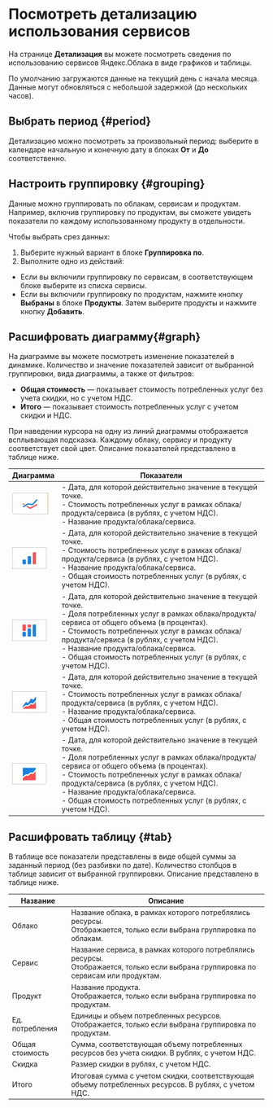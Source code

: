 # Посмотреть детализацию использования сервисов

На странице **Детализация** вы можете посмотреть сведения по использованию сервисов Яндекс.Облака в виде графиков и таблицы.

По умолчанию загружаются данные на текущий день с начала месяца. Данные могут обновляться с небольшой задержкой (до нескольких часов). 


## Выбрать период {#period}
Детализацию можно посмотреть за произвольный период: выберите в календаре начальную и конечную дату в блоках **От** и **До** соответственно.

## Настроить группировку {#grouping}
Данные можно группировать по облакам, сервисам и продуктам. Например, включив группировку по продуктам, вы сможете увидеть показатели по каждому использованному продукту в отдельности.

Чтобы выбрать срез данных:
1. Выберите нужный вариант в блоке **Группировка по**. 
1. Выполните одно из действий: 
- Если вы включили группировку по сервисам, в соответствующем блоке выберите из списка сервисы. 
- Если вы включили группировку по продуктам, нажмите кнопку **Выбраны** в блоке **Продукты**. Затем выберите продукты и нажмите кнопку **Добавить**. 

## Расшифровать диаграмму{#graph}
                                               
На диаграмме вы можете посмотреть изменение показателей в динамике. 
Количество и значение показателей зависит от выбранной группировки, вида диаграммы, а также от фильтров: 
- **Общая стоимость** — показывает стоимость потребленных услуг без учета скидки, но с учетом НДС.
- **Итого** — показывает стоимость потребленных услуг с учетом скидки и НДС.

При наведении курсора на одну из линий диаграммы отображается всплывающая подсказка. Каждому облаку, сервису и продукту соответствует свой цвет. Описание показателей представлено в таблице ниже. 

Диаграмма | Показатели
----- | -----
![image](../_assets/graph-icon.png) |- Дата, для которой действительно значение в текущей точке.<br/>- Стоимость потребленных услуг в рамках облака/продукта/сервиса (в рублях, с учетом НДС).<br/>- Название продукта/облака/сервиса. 
![image](../_assets/gistogram-icon.png) |- Дата, для которой действительно значение в текущей точке.<br/>- Стоимость потребленных услуг в рамках облака/продукта/сервиса (в рублях, с учетом НДС).<br/>- Название продукта/облака/сервиса.<br/>- Общая стоимость потребленных услуг (в рублях, с учетом НДС).
![image](../_assets/norm-gistogram-icon.png) |- Дата, для которой действительно значение в текущей точке.<br/>- Доля потребленных услуг в рамках облака/продукта/сервиса от общего объема (в процентах).<br/>- Стоимость потребленных услуг в рамках облака/продукта/сервиса (в рублях, с учетом НДС).<br/>- Название продукта/облака/сервиса.<br/>- Общая стоимость потребленных услуг (в рублях, с учетом НДС).
![image](../_assets/diagram-icon.png) |- Дата, для которой действительно значение в текущей точке.<br/>- Стоимость потребленных услуг в рамках облака/продукта/сервиса (в рублях, с учетом НДС).<br/>- Название продукта/облака/сервиса.<br/>- Общая стоимость потребленных услуг (в рублях, с учетом НДС).   
![image](../_assets/norm-diagram-icon.png) |- Дата, для которой действительно значение в текущей точке.<br/>- Доля потребленных услуг в рамках облака/продукта/сервиса от общего объема (в процентах).<br/>- Стоимость потребленных услуг в рамках облака/продукта/сервиса (в рублях, с учетом НДС).<br/>- Название продукта/облака/сервиса.<br/>- Общая стоимость потребленных услуг (в рублях, с учетом НДС).  



## Расшифровать таблицу {#tab}

В таблице все показатели представлены в виде общей суммы за заданный период (без разбивки по дате). 
Количество столбцов в таблице зависит от выбранной группировки. Описание представлено в таблице ниже.

Название | Описание
----- | -----
Облако | Название облака, в рамках которого потреблялись ресурсы. <br/>Отображается, только если выбрана группировка по облакам.
Сервис | Название сервиса, в рамках которого потреблялись ресурсы. <br/>Отображается, только если выбрана группировка по сервисам или продуктам.
Продукт | Название продукта. <br/>Отображается, только если выбрана группировка по продуктам.
Ед. потребления | Единицы и объем потребленных ресурсов. <br/>Отображается, только если выбрана группировка по продуктам.
Общая стоимость | Сумма, соответствующая объему потребленных ресурсов без учета скидки. В рублях, с учетом НДС.
Скидка | Размер скидки в рублях, с учетом НДС.
Итого | Итоговая сумма с учетом скидки, соответствующая объему потребленных ресурсов. В рублях, с учетом НДС.
